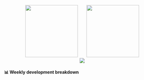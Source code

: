 <div align="center">
  <span />
  <img height="170px" src="https://github-readme-stats.vercel.app/api?username=strongduanmu" /><span>  </span><img height="170px" src="https://github-readme-stats.vercel.app/api/top-langs/?username=strongduanmu&layout=compact&langs_count=8&exclude_repo=strongduanmu.github.io" />
  <span />
</div>

<div align="center">
    <img  src="https://github-readme-streak-stats.herokuapp.com/?user=strongduanmu" />
</div>

#### :bar_chart: Weekly development breakdown

<!--START_SECTION:waka-->
<!--END_SECTION:waka-->
